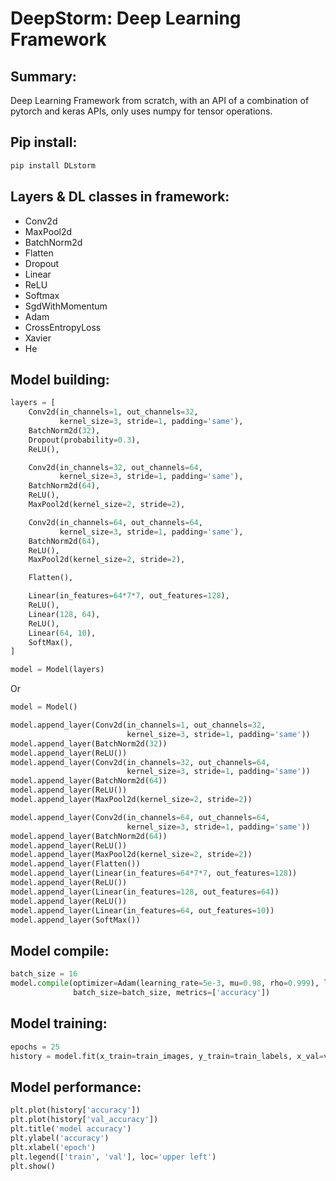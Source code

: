 # DeepStorm: Deep Learning Framework

## Summary:
Deep Learning Framework from scratch, with an API of a combination of pytorch and keras APIs, only uses numpy for tensor operations.

## Pip install:
```sh
pip install DLstorm
```

## Layers & DL classes in framework:
- Conv2d
- MaxPool2d
- BatchNorm2d
- Flatten
- Dropout
- Linear
- ReLU
- Softmax
- SgdWithMomentum
- Adam
- CrossEntropyLoss
- Xavier
- He

## Model building:
```py
layers = [
    Conv2d(in_channels=1, out_channels=32,
           kernel_size=3, stride=1, padding='same'),
    BatchNorm2d(32),
    Dropout(probability=0.3),
    ReLU(),

    Conv2d(in_channels=32, out_channels=64,
           kernel_size=3, stride=1, padding='same'),
    BatchNorm2d(64),
    ReLU(),
    MaxPool2d(kernel_size=2, stride=2),

    Conv2d(in_channels=64, out_channels=64,
           kernel_size=3, stride=1, padding='same'),
    BatchNorm2d(64),
    ReLU(),
    MaxPool2d(kernel_size=2, stride=2),

    Flatten(),

    Linear(in_features=64*7*7, out_features=128),
    ReLU(),
    Linear(128, 64),
    ReLU(),
    Linear(64, 10),
    SoftMax(),
]

model = Model(layers)
```

Or

```py
model = Model()

model.append_layer(Conv2d(in_channels=1, out_channels=32,
                          kernel_size=3, stride=1, padding='same'))
model.append_layer(BatchNorm2d(32))
model.append_layer(ReLU())
model.append_layer(Conv2d(in_channels=32, out_channels=64,
                          kernel_size=3, stride=1, padding='same'))
model.append_layer(BatchNorm2d(64))
model.append_layer(ReLU())
model.append_layer(MaxPool2d(kernel_size=2, stride=2))

model.append_layer(Conv2d(in_channels=64, out_channels=64,
                          kernel_size=3, stride=1, padding='same'))
model.append_layer(BatchNorm2d(64))
model.append_layer(ReLU())
model.append_layer(MaxPool2d(kernel_size=2, stride=2))
model.append_layer(Flatten())
model.append_layer(Linear(in_features=64*7*7, out_features=128))
model.append_layer(ReLU())
model.append_layer(Linear(in_features=128, out_features=64))
model.append_layer(ReLU())
model.append_layer(Linear(in_features=64, out_features=10))
model.append_layer(SoftMax())
```

## Model compile:


```py
batch_size = 16
model.compile(optimizer=Adam(learning_rate=5e-3, mu=0.98, rho=0.999), loss=CrossEntropyLoss(),
              batch_size=batch_size, metrics=['accuracy'])
```

## Model training:
```py
epochs = 25
history = model.fit(x_train=train_images, y_train=train_labels, x_val=val_images, y_val=val_labels, epochs=epochs)
```

## Model performance:
```py
plt.plot(history['accuracy'])
plt.plot(history['val_accuracy'])
plt.title('model accuracy')
plt.ylabel('accuracy')
plt.xlabel('epoch')
plt.legend(['train', 'val'], loc='upper left')
plt.show()
```
